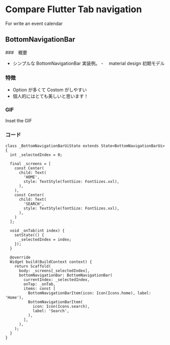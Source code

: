 # Compare Flutter Tab navigation

For write an event calendar

## BottomNavigationBar

###　概要

- シンプルな BottomNavigationBar 実装例。 -　 material design 初期モデル

### 特徴

- Option が多くて Costom がしやすい
- 個人的にはとても美しいと思います！

### GIF

Inset the GIF

### コード

```
class _BottomNavigationBarUiState extends State<BottomNavigationBarUi> {
  int _selectedIndex = 0;

  final _screens = [
    const Center(
      child: Text(
        'HOME',
        style: TextStyle(fontSize: FontSizes.xxl),
      ),
    ),
    const Center(
      child: Text(
        'SEARCH',
        style: TextStyle(fontSize: FontSizes.xxl),
      ),
    )
  ];

  void _onTab(int index) {
    setState(() {
      _selectedIndex = index;
    });
  }

  @override
  Widget build(BuildContext context) {
    return Scaffold(
      body: _screens[_selectedIndex],
      bottomNavigationBar: BottomNavigationBar(
        currentIndex: _selectedIndex,
        onTap: _onTab,
        items: const [
          BottomNavigationBarItem(icon: Icon(Icons.home), label: 'Home'),
          BottomNavigationBarItem(
            icon: Icon(Icons.search),
            label: 'Search',
          ),
        ],
      ),
    );
  }
}
```
